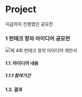 # Project
지금까지 진행했던 공모전
### 1 핀테크 창의 아이디어 공모전
![제 4회 핀테크 창의 아이디어 제안서](https://user-images.githubusercontent.com/44052428/113993085-05cd0680-988f-11eb-99d3-4580d768d851.png)
#### 1.1. 아이디어 내용

##### 1.1.1 참여기간

#### 1.2. 결과
